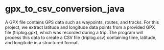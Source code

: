 # gpx_to_csv_conversion_java
A GPX file contains GPS data such as waypoints, routes, and tracks. For this project, we extract latitude and longitude data points from a provided GPX file (triplog.gpx), which was recorded during a trip. The program will process this data to create a CSV file (triplog.csv) containing time, latitude, and longitude in a structured format.
